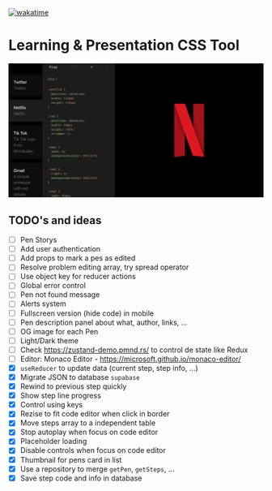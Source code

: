 [![wakatime](https://wakatime.com/badge/github/manumorante/csspen.es.svg?style=for-the-badge)](https://wakatime.com/badge/github/manumorante/csspen.es)

# Learning & Presentation CSS Tool

![](public/csspen_og.png)

## TODO's and ideas

- [ ] Pen Storys
- [ ] Add user authentication
- [ ] Add props to mark a pes as edited
- [ ] Resolve problem editing array, try spread operator
- [ ] Use object key for reducer actions
- [ ] Global error control
- [ ] Pen not found message
- [ ] Alerts system
- [ ] Fullscreen version (hide code) in mobile
- [ ] Pen description panel about what, author, links, ...
- [ ] OG image for each Pen
- [ ] Light/Dark theme
- [ ] Check https://zustand-demo.pmnd.rs/ to control de state like Redux
- [ ] Editor: Monaco Editor - https://microsoft.github.io/monaco-editor/
- [x] `useReducer` to update data (current step, step info, ...)
- [x] Migrate JSON to database `supabase`
- [x] Rewind to previous step quickly
- [x] Show step line progress
- [x] Control using keys
- [x] Rezise to fit code editor when click in border
- [x] Move steps array to a independent table
- [x] Stop autoplay when focus on code editor
- [x] Placeholder loading
- [x] Disable controls when focus on code editor
- [x] Thumbnail for pens card in list
- [x] Use a repository to merge `getPen`, `getSteps`, ...
- [x] Save step code and info in database
